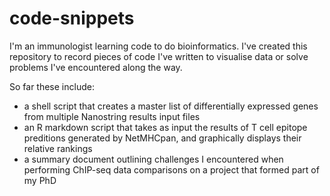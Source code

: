 # code-snippets

I'm an immunologist learning code to do bioinformatics. I've created this repository to record pieces of code I've written to visualise data or solve problems I've encountered along the way.

So far these include:
* a shell script that creates a master list of differentially expressed genes from multiple Nanostring results input files
* an R markdown script that takes as input the results of T cell epitope preditions generated by NetMHCpan, and graphically displays their relative rankings
* a summary document outlining challenges I encountered when performing ChIP-seq data comparisons on a project that formed part of my PhD
